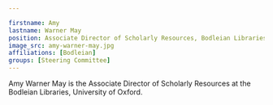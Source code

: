```yaml
---

firstname: Amy
lastname: Warner May
position: Associate Director of Scholarly Resources, Bodleian Libraries
image_src: amy-warner-may.jpg
affiliations: [Bodleian]
groups: [Steering Committee]
---
```


Amy Warner May is the Associate Director of Scholarly Resources at the Bodleian
Libraries, University of Oxford.
